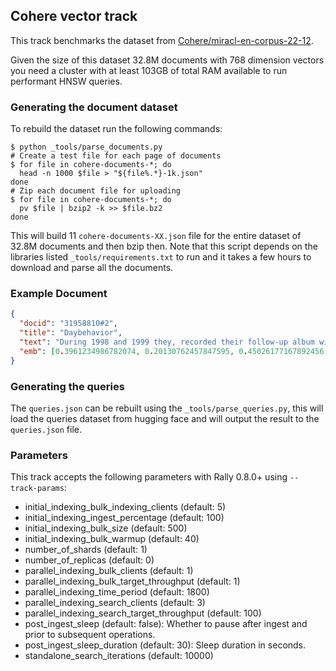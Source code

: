 ## Cohere vector track

This track benchmarks the dataset from [Cohere/miracl-en-corpus-22-12](https://huggingface.co/datasets/Cohere/miracl-en-corpus-22-12).

Given the size of this dataset 32.8M documents with 768 dimension vectors you
need a cluster with at least 103GB of total RAM available to run performant HNSW queries.

### Generating the document dataset

To rebuild the dataset run the following commands:

```shell
$ python _tools/parse_documents.py
# Create a test file for each page of documents
$ for file in cohere-documents-*; do
  head -n 1000 $file > "${file%.*}-1k.json"
done
# Zip each document file for uploading
$ for file in cohere-documents-*; do
  pv $file | bzip2 -k >> $file.bz2
done
```

This will build 11 `cohere-documents-XX.json` file for the entire dataset of 32.8M documents and then bzip then. Note that this script depends on the libraries listed `_tools/requirements.txt` to run and it takes a few hours to download and parse all the documents.
### Example Document

```json
{
  "docid": "31958810#2",
  "title": "Daybehavior",
  "text": "During 1998 and 1999 they, recorded their follow-up album with Kevin Petri, engineer on Massive Attack's debut album \"Blue Lines\" (1991). NONS, dealing with financial problems, went into bankruptcy 99 and the album was locked from being released. The band in despair decided to take a break and Arell moved to Thailand.",
  "emb": [0.3961234986782074, 0.20130762457847595, 0.45026177167892456, ...]
}
```

### Generating the queries

The `queries.json` can be rebuilt using the `_tools/parse_queries.py`, this will load the queries dataset from hugging face and will output the result to the `queries.json` file.

### Parameters

This track accepts the following parameters with Rally 0.8.0+ using `--track-params`:

 - initial_indexing_bulk_indexing_clients (default: 5)
 - initial_indexing_ingest_percentage (default: 100)
 - initial_indexing_bulk_size (default: 500)
 - initial_indexing_bulk_warmup (default: 40)
 - number_of_shards (default: 1)
 - number_of_replicas (default: 0)
 - parallel_indexing_bulk_clients (default: 1)
 - parallel_indexing_bulk_target_throughput (default: 1)
 - parallel_indexing_time_period (default: 1800)
 - parallel_indexing_search_clients (default: 3)
 - parallel_indexing_search_target_throughput (default: 100)
 - post_ingest_sleep (default: false): Whether to pause after ingest and prior to subsequent operations.
 - post_ingest_sleep_duration (default: 30): Sleep duration in seconds.
 - standalone_search_iterations (default: 10000)
